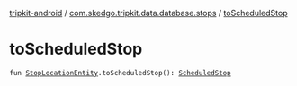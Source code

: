 [tripkit-android](../index.md) / [com.skedgo.tripkit.data.database.stops](index.md) / [toScheduledStop](./to-scheduled-stop.md)

# toScheduledStop

`fun `[`StopLocationEntity`](-stop-location-entity/index.md)`.toScheduledStop(): `[`ScheduledStop`](../com.skedgo.android.common.model/-scheduled-stop/index.md)